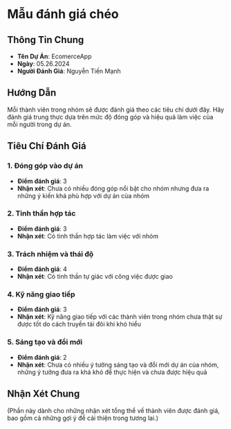 
# Mẫu đánh giá chéo

## Thông Tin Chung
- **Tên Dự Án**: EcomerceApp
- **Ngày**: 05.26.2024
- **Người Đánh Giá**: Nguyễn Tiến Mạnh

## Hướng Dẫn
Mỗi thành viên trong nhóm sẽ được đánh giá theo các tiêu chí dưới đây. Hãy đánh giá trung thực dựa trên mức độ đóng góp và hiệu quả làm việc của mỗi người trong dự án.

## Tiêu Chí Đánh Giá
### 1. Đóng góp vào dự án
- **Điểm đánh giá**: 3
- **Nhận xét**: Chưa có nhiều đóng góp nổi bật cho nhóm nhưng đưa ra những ý kiến khá phù hợp với dự án của nhóm

### 2. Tinh thần hợp tác
- **Điểm đánh giá**: 3
- **Nhận xét**: Có tinh thần hợp tác làm việc với nhóm

### 3. Trách nhiệm và thái độ
- **Điểm đánh giá**: 4
- **Nhận xét**: Có tinh thần tự giác với công việc được giao

### 4. Kỹ năng giao tiếp
- **Điểm đánh giá**: 3
- **Nhận xét**: Kỹ năng giao tiếp với các thành viên trong nhóm chưa thật sự được tốt do cách truyền tải đôi khi khó hiểu

### 5. Sáng tạo và đổi mới
- **Điểm đánh giá**: 2
- **Nhận xét**: Chưa có nhiều ý tưởng sáng tạo và đổi mới dự án của nhóm, những ý tưởng đưa ra khá khó để thực hiện và chưa được hiệu quả

## Nhận Xét Chung
(Phần này dành cho những nhận xét tổng thể về thành viên được đánh giá, bao gồm cả những gợi ý để cải thiện trong tương lai.)

